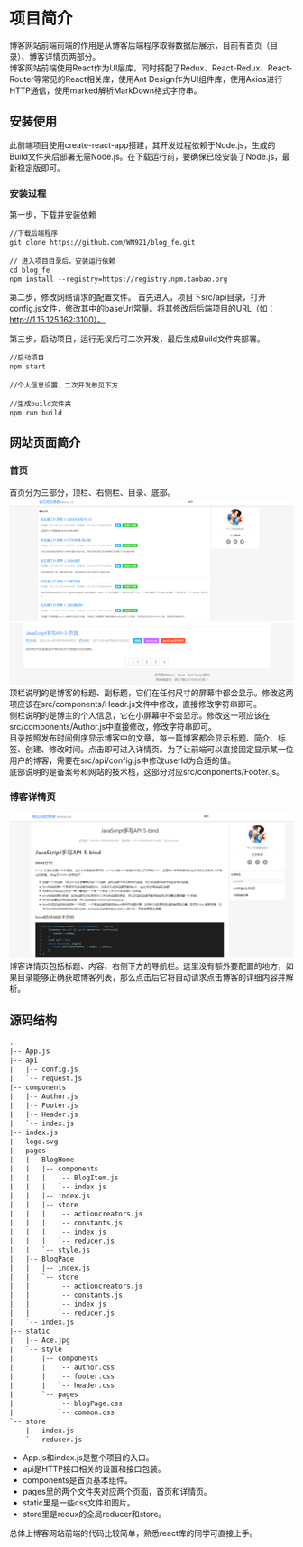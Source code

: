 # 项目简介
博客网站前端前端的作用是从博客后端程序取得数据后展示，目前有首页（目录）、博客详情页两部分。  
博客网站前端使用React作为UI层库，同时搭配了Redux、React-Redux、React-Router等常见的React相关库，使用Ant Design作为UI组件库，使用Axios进行HTTP通信，使用marked解析MarkDown格式字符串。

## 安装使用
此前端项目使用create-react-app搭建，其开发过程依赖于Node.js，生成的Build文件夹后部署无需Node.js。在下载运行前，要确保已经安装了Node.js，最新稳定版即可。
### 安装过程
第一步，下载并安装依赖
```
//下载后端程序
git clone https://github.com/WN921/blog_fe.git

// 进入项目目录后，安装运行依赖
cd blog_fe
npm install --registry=https://registry.npm.taobao.org
```

第二步，修改网络请求的配置文件。
首先进入，项目下src/api目录，打开config.js文件，修改其中的baseUrl常量。将其修改后后端项目的URL（如：http://1.15.125.162:3100）。

第三步，启动项目，运行无误后可二次开发，最后生成Build文件夹部署。
```
//启动项目
npm start

//个人信息设置、二次开发参见下方

//生成build文件夹
npm run build
```

## 网站页面简介
### 首页
首页分为三部分，顶栏、右侧栏、目录、底部。
![](image/个人博客/博客网站前端-首页-1.PNG)
![](image/个人博客/博客网站前端-首页-2.PNG)
顶栏说明的是博客的标题、副标题，它们在任何尺寸的屏幕中都会显示。修改这两项应该在src/components/Headr.js文件中修改，直接修改字符串即可。  
侧栏说明的是博主的个人信息，它在小屏幕中不会显示。修改这一项应该在src/components/Author.js中直接修改，修改字符串即可。  
目录按照发布时间倒序显示博客中的文章，每一篇博客都会显示标题、简介、标签、创建、修改时间。点击即可进入详情页。为了让前端可以直接固定显示某一位用户的博客，需要在src/api/config.js中修改userId为合适的值。  
底部说明的是备案号和网站的技术栈，这部分对应src/conponents/Footer.js。
### 博客详情页
![](image/个人博客/博客详情页.PNG)
博客详情页包括标题、内容、右侧下方的导航栏。这里没有额外要配置的地方，如果目录能够正确获取博客列表，那么点击后它将自动请求点击博客的详细内容并解析。

## 源码结构
```
.
|-- App.js
|-- api
|   |-- config.js
|   `-- request.js
|-- components
|   |-- Author.js
|   |-- Footer.js
|   |-- Header.js
|   `-- index.js
|-- index.js
|-- logo.svg
|-- pages
|   |-- BlogHome
|   |   |-- components
|   |   |   |-- BlogItem.js
|   |   |   `-- index.js
|   |   |-- index.js
|   |   |-- store
|   |   |   |-- actioncreators.js
|   |   |   |-- constants.js
|   |   |   |-- index.js
|   |   |   `-- reducer.js
|   |   `-- style.js
|   |-- BlogPage
|   |   |-- index.js
|   |   `-- store
|   |       |-- actioncreators.js
|   |       |-- constants.js
|   |       |-- index.js
|   |       `-- reducer.js
|   `-- index.js
|-- static
|   |-- Ace.jpg
|   `-- style
|       |-- components
|       |   |-- author.css
|       |   |-- footer.css
|       |   `-- header.css
|       `-- pages
|           |-- blogPage.css
|           `-- common.css
`-- store
    |-- index.js
    `-- reducer.js
```

* App.js和index.js是整个项目的入口。
* api是HTTP接口相关的设置和接口包装。
* components是首页基本组件。
* pages里的两个文件夹对应两个页面，首页和详情页。
* static里是一些css文件和图片。
* store里是redux的全局reducer和store。

总体上博客网站前端的代码比较简单，熟悉react库的同学可直接上手。
